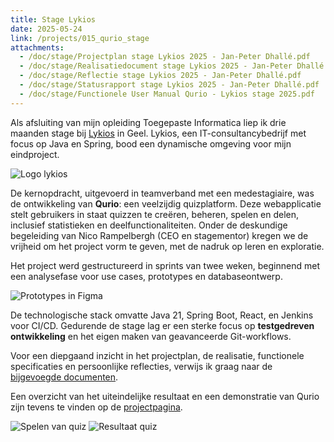 ```yaml
---
title: Stage Lykios
date: 2025-05-24
link: /projects/015_qurio_stage
attachments:
  - /doc/stage/Projectplan stage Lykios 2025 - Jan-Peter Dhallé.pdf
  - /doc/stage/Realisatiedocument stage Lykios 2025 - Jan-Peter Dhallé.pdf
  - /doc/stage/Reflectie stage Lykios 2025 - Jan-Peter Dhallé.pdf
  - /doc/stage/Statusrapport stage Lykios 2025 - Jan-Peter Dhallé.pdf
  - /doc/stage/Functionele User Manual Qurio - Lykios stage 2025.pdf
---
```


Als afsluiting van mijn opleiding Toegepaste Informatica liep ik drie maanden
stage bij [Lykios](https://lykios.be) in Geel. Lykios, een
IT-consultancybedrijf met focus op Java en Spring, bood een dynamische omgeving
voor mijn eindproject.

![Logo lykios](/img/stage/lykios.png)

De kernopdracht, uitgevoerd in teamverband met een medestagiaire, was de
ontwikkeling van **Qurio**: een veelzijdig quizplatform. Deze webapplicatie
stelt gebruikers in staat quizzen te creëren, beheren, spelen en delen,
inclusief statistieken en deelfunctionaliteiten. Onder de deskundige
begeleiding van Nico Rampelbergh (CEO en stagementor) kregen we de vrijheid om
het project vorm te geven, met de nadruk op leren en exploratie.

Het project werd gestructureerd in sprints van twee weken, beginnend met een
analysefase voor use cases, prototypes en databaseontwerp.

![Prototypes in Figma](/img/stage/figma_prototypes.png)

De technologische stack omvatte Java 21, Spring Boot, React, en Jenkins voor
CI/CD. Gedurende de stage lag er een sterke focus op **testgedreven ontwikkeling**
en het eigen maken van geavanceerde Git-workflows.

Voor een diepgaand inzicht in het projectplan, de realisatie, functionele
specificaties en persoonlijke reflecties, verwijs ik graag naar de [bijgevoegde
documenten](#).

Een overzicht van het uiteindelijke resultaat en een demonstratie van Qurio zijn
tevens te vinden op de [projectpagina](/projects/015_qurio_stage).

![Spelen van quiz](/img/projects/qurio_play.png)
![Resultaat quiz](/img/projects/qurio_result.png)
